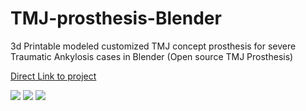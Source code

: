 # TMJ-prosthesis-Blender
3d Printable modeled customized TMJ concept prosthesis for severe Traumatic Ankylosis cases in Blender
(Open source TMJ Prosthesis)

[Direct Link to project](https://github.com/basharbme/TMJ-prosthesis-Blender/blob/master/tmjproject.rar)

![](https://github.com/basharbme/TMJ-prosthesis-Blender/blob/master/IMAGES%20blender/jjj67jjj.PNG)
![](https://github.com/basharbme/TMJ-prosthesis-Blender/blob/master/IMAGES%20blender/dddddd.PNG)
![](https://github.com/basharbme/TMJ-prosthesis-Blender/blob/master/IMAGES%20blender/eeeeerree-1.PNG)
